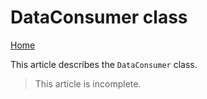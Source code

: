 # DataConsumer class
[Home](./)

This article describes the `DataConsumer` class.

> This article is incomplete.
